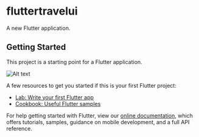 # fluttertravelui

A new Flutter application.

## Getting Started

This project is a starting point for a Flutter application.

![Alt text](flutter_travel_ui/assets/hame_page.jpg? "Home Page")

A few resources to get you started if this is your first Flutter project:

- [Lab: Write your first Flutter app](https://flutter.dev/docs/get-started/codelab)
- [Cookbook: Useful Flutter samples](https://flutter.dev/docs/cookbook)

For help getting started with Flutter, view our
[online documentation](https://flutter.dev/docs), which offers tutorials,
samples, guidance on mobile development, and a full API reference.
